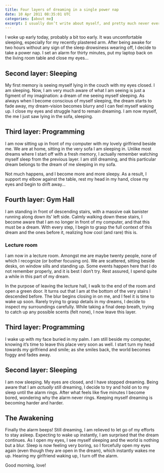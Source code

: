 ```yaml
---
title: Four layers of dreaming in a single power nap
date: 10 Apr 2011 08:35:01 UTC
categories: [about me]
excerpt: I usually don’t write about myself, and pretty much never ever of dreams. Today, however, I’ll make an exception because I must write this down somewhere I won’t lose it.
---
```


I woke up early today, probably a bit too early. It was uncomfortable sleeping, especially for my recently plastered arm. After being awake for two hours without any sign of the sleep drowsiness wearing off, I decide to take a power nap. I set an alarm for thirty minutes, put my laptop back on the living room table and close my eyes…

## Second layer: Sleeping
My first memory is seeing myself lying in the couch with my eyes closed. I am sleeping. Now, I am very much aware of what I am seeing is just a figment of my imagination: a dream of me seeing myself sleeping. As always when I become conscious of myself sleeping, the dream starts to fade away, my dream-vision becomes blurry and I can feel myself waking up. I close my eyes and struggle hard to remain dreaming. I am now myself, the me I just saw lying in the sofa, sleeping.

## Third layer: Programming
I am now sitting up in front of my computer with my lovely girlfriend beside me. We are at home, sitting in the very sofa I am sleeping in. Unlike most dreams where I start off with a fresh memory, I actually remember watching myself sleep from the previous layer. I am still dreaming, and this particular dream belongs to the dream of me sleeping in my sofa.

Not much happens, and I become more and more sleepy. As a result, I support my elbow against the table, rest my head in my hand, close my eyes and begin to drift away…

## Fourth layer: Gym Hall
I am standing in front of descending stairs, with a massive oak banister running along down its’ left side. Calmly walking down these stairs, I become aware that I am no longer in front of my computer, and that this must be a dream. With every step, I begin to grasp the full context of this dream and the ones before it, realizing how cool (and rare) this is.

### Lecture room
I am now in a lecture room. Amongst me are maybe twenty people, none of which I recognize (or bother focusing on). We are scattered, sitting beside desks, on window sills and standing up. Some events happen here that I do not remember properly, and it is best I don’t try. Rest assured, I spend quite a while in this part of my dream.

In the purpose of leaving the lecture hall, I walk to the end of the room and open a green door. It turns out that I am at the bottom of the very stairs I descended before. The blur begins closing in on me, and I feel it is time to wake up soon. Rarely trying to grasp details in my dreams, I decide to inspect my surroundings carefully. While taking a final deep breath, trying to catch up any possible scents (felt none), I now leave this layer.

## Third layer: Programming
I wake up with my face buried in my palm. I am still beside my computer, knowing it’s time to leave this place very soon as well. I start turn my head towards my girlfriend and smile; as she smiles back, the world becomes foggy and fades away.

## Second layer: Sleeping
I am now sleeping. My eyes are closed, and I have stopped dreaming. Being aware that I am *actually* still dreaming, I decide to try and hold on to my sleep until the alarm rings. After what feels like five minutes I become bored, wondering why the alarm never rings. Keeping myself dreaming is becoming harder and harder.

## The Awakening
Finally the alarm beeps! Still dreaming, I am relieved to let go of my efforts to stay asleep. Expecting to wake up instantly, I am surprised that the dream continues. As I open my eyes, I see myself sleeping and the world is nothing but a blur. Sleep is now feeling very boring, so I forcefully open my eyes again (even though they are open in the dream), which instantly wakes me up. Hearing my girlfriend waking up, I turn off the alarm.

Good morning, love!
